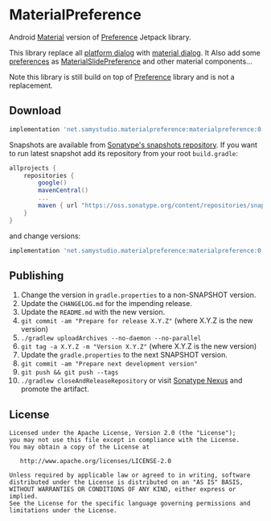 MaterialPreference
==================
Android [Material](https://github.com/material-components/material-components-android) version of [Preference](https://developer.android.com/jetpack/androidx/releases/preference) Jetpack library.

This library replace all [platform dialog](https://developer.android.com/reference/android/app/AlertDialog.Builder) with [material dialog](https://github.com/material-components/material-components-android/blob/master/lib/java/com/google/android/material/dialog/MaterialAlertDialogBuilder.java).
It Also add some [preferences](https://developer.android.com/reference/androidx/preference/Preference) as [MaterialSlidePreference]() and other material components...

Note this library is still build on top of [Preference](https://developer.android.com/reference/androidx/preference/Prefere) library and is not a replacement.

Download
--------
```groovy
implementation 'net.samystudio.materialpreference:materialpreference:0.1'
```

Snapshots are available from [Sonatype's snapshots repository](https://oss.sonatype.org/content/repositories/snapshots/).
If you want to run latest snapshot add its repository from your root `build.gradle`:
```groovy
allprojects {
    repositories {
        google()
        mavenCentral()
        ...
        maven { url "https://oss.sonatype.org/content/repositories/snapshots" }
    }
}
```
and change versions:
```groovy
implementation 'net.samystudio.materialpreference:materialpreference:0.1-SNAPSHOT'
```

Publishing
-----

 1. Change the version in `gradle.properties` to a non-SNAPSHOT version.
 2. Update the `CHANGELOG.md` for the impending release.
 3. Update the `README.md` with the new version.
 4. `git commit -am "Prepare for release X.Y.Z"` (where X.Y.Z is the new version)
 5. `./gradlew uploadArchives --no-daemon --no-parallel`
 6. `git tag -a X.Y.Z -m "Version X.Y.Z"` (where X.Y.Z is the new version)
 7. Update the `gradle.properties` to the next SNAPSHOT version.
 8. `git commit -am "Prepare next development version"`
 9. `git push && git push --tags`
 10. `./gradlew closeAndReleaseRepository` or visit [Sonatype Nexus](https://oss.sonatype.org/) and promote the artifact.

License
-------

    Licensed under the Apache License, Version 2.0 (the "License");
    you may not use this file except in compliance with the License.
    You may obtain a copy of the License at

       http://www.apache.org/licenses/LICENSE-2.0

    Unless required by applicable law or agreed to in writing, software
    distributed under the License is distributed on an "AS IS" BASIS,
    WITHOUT WARRANTIES OR CONDITIONS OF ANY KIND, either express or implied.
    See the License for the specific language governing permissions and
    limitations under the License.
